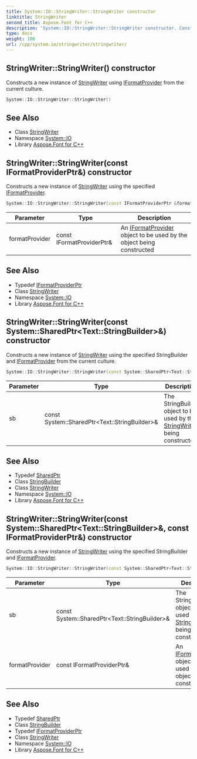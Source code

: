 ```yaml
---
title: System::IO::StringWriter::StringWriter constructor
linktitle: StringWriter
second_title: Aspose.Font for C++
description: 'System::IO::StringWriter::StringWriter constructor. Constructs a new instance of StringWriter using IFormatProvider from the current culture in C++.'
type: docs
weight: 100
url: /cpp/system.io/stringwriter/stringwriter/
---
```

## StringWriter::StringWriter() constructor


Constructs a new instance of [StringWriter](../) using [IFormatProvider](../../../system/iformatprovider/) from the current culture.

```cpp
System::IO::StringWriter::StringWriter()
```

## See Also

* Class [StringWriter](../)
* Namespace [System::IO](../../)
* Library [Aspose.Font for C++](../../../)
## StringWriter::StringWriter(const IFormatProviderPtr\&) constructor


Constructs a new instance of [StringWriter](../) using the specified [IFormatProvider](../../../system/iformatprovider/).

```cpp
System::IO::StringWriter::StringWriter(const IFormatProviderPtr &formatProvider)
```


| Parameter | Type | Description |
| --- | --- | --- |
| formatProvider | const IFormatProviderPtr\& | An [IFormatProvider](../../../system/iformatprovider/) object to be used by the object being constructed |

## See Also

* Typedef [IFormatProviderPtr](../../../system/iformatproviderptr/)
* Class [StringWriter](../)
* Namespace [System::IO](../../)
* Library [Aspose.Font for C++](../../../)
## StringWriter::StringWriter(const System::SharedPtr\<Text::StringBuilder\>\&) constructor


Constructs a new instance of [StringWriter](../) using the specified StringBuilder and [IFormatProvider](../../../system/iformatprovider/) from the current culture.

```cpp
System::IO::StringWriter::StringWriter(const System::SharedPtr<Text::StringBuilder> &sb)
```


| Parameter | Type | Description |
| --- | --- | --- |
| sb | const System::SharedPtr\<Text::StringBuilder\>\& | The StringBuilder object to be used by the [StringWriter](../) being constructed |

## See Also

* Typedef [SharedPtr](../../../system/sharedptr/)
* Class [StringBuilder](../../../system.text/stringbuilder/)
* Class [StringWriter](../)
* Namespace [System::IO](../../)
* Library [Aspose.Font for C++](../../../)
## StringWriter::StringWriter(const System::SharedPtr\<Text::StringBuilder\>\&, const IFormatProviderPtr\&) constructor


Constructs a new instance of [StringWriter](../) using the specified StringBuilder and [IFormatProvider](../../../system/iformatprovider/).

```cpp
System::IO::StringWriter::StringWriter(const System::SharedPtr<Text::StringBuilder> &sb, const IFormatProviderPtr &formatProvider)
```


| Parameter | Type | Description |
| --- | --- | --- |
| sb | const System::SharedPtr\<Text::StringBuilder\>\& | The StringBuilder object to be used by the [StringWriter](../) being constructed |
| formatProvider | const IFormatProviderPtr\& | An [IFormatProvider](../../../system/iformatprovider/) object to be used by the object being constructed |

## See Also

* Typedef [SharedPtr](../../../system/sharedptr/)
* Class [StringBuilder](../../../system.text/stringbuilder/)
* Typedef [IFormatProviderPtr](../../../system/iformatproviderptr/)
* Class [StringWriter](../)
* Namespace [System::IO](../../)
* Library [Aspose.Font for C++](../../../)

